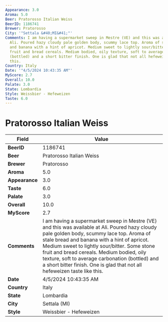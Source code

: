 ```yaml
---
Appearance: 3.0
Aroma: 5.0
Beer: Pratorosso Italian Weiss
BeerID: 1186741
Brewer: Pratorosso
City: '"Settala &#40;MI&#41;"'
Comments: I am having a supermarket sweep in Mestre (VE) and this was available at
  Ali. Poured hazy cloudy pale golden body, scummy lace top. Aroma of stale bread
  and banana with a hint of apricot. Medium sweet to lightly sour/bitter. Some stone
  fruit and bread cereals. Medium bodied, oily texture, soft to average carbonation
  (bottled) and a short bitter finish. One is glad that not all hefeweizen taste like
  this.
Country: Italy
Date: '"4/5/2024 10:43:35 AM"'
MyScore: 2.7
Overall: 10.0
Palate: 3.0
State: Lombardia
Style: Weissbier - Hefeweizen
Taste: 6.0
---
```


# Pratorosso Italian Weiss

| Field         | Value |
|---------------|-------|
| **BeerID** | 1186741 |
| **Beer** | Pratorosso Italian Weiss |
| **Brewer** | Pratorosso |
| **Aroma** | 5.0 |
| **Appearance** | 3.0 |
| **Taste** | 6.0 |
| **Palate** | 3.0 |
| **Overall** | 10.0 |
| **MyScore** | 2.7 |
| **Comments** | I am having a supermarket sweep in Mestre (VE) and this was available at Ali. Poured hazy cloudy pale golden body, scummy lace top. Aroma of stale bread and banana with a hint of apricot. Medium sweet to lightly sour/bitter. Some stone fruit and bread cereals. Medium bodied, oily texture, soft to average carbonation (bottled) and a short bitter finish. One is glad that not all hefeweizen taste like this. |
| **Date** | 4/5/2024 10:43:35 AM |
| **Country** | Italy |
| **State** | Lombardia |
| **City** | Settala &#40;MI&#41; |
| **Style** | Weissbier - Hefeweizen |
